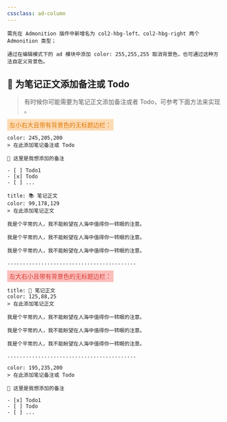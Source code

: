 ```yaml
---
cssclass: ad-column
---
```


```gray
需先在 Admonition 插件中新增名为 col2-hbg-left、col2-hbg-right 两个 Admonition 类型；

通过在编辑模式下的 ad 模块中添加 color: 255,255,255 取消背景色，也可通过这种方法自定义背景色。
```

## 🎨  为笔记正文添加备注或 Todo
> 有时候你可能需要为笔记正文添加备注或者 Todo，可参考下面方法来实现 。

<font style="background-color: rgba(254, 212, 164, 0.8); font-weight: 500; color: rgb(222, 120, 2);padding: 5px 5px">左小右大且带有背景色的无标题边栏：</font>

```ad-col2-hbg-left
color: 245,205,200
> 在此添加笔记备注或 Todo

🎨 这里是我想添加的备注

- [ ] Todo1
- [x] Todo
- [ ] ...

```

```ad-col-lg-right
title: 📚 笔记正文
color: 99,178,129
> 在此添加笔记正文

我是个平常的人，我不能盼望在人海中值得你一转眼的注意。

我是个平常的人，我不能盼望在人海中值得你一转眼的注意。

我是个平常的人，我不能盼望在人海中值得你一转眼的注意。

..........................................

```

<font style="background-color: rgb(251, 191, 188); font-weight: 500; color: rgb(216, 57, 49);padding: 5px 5px">左大右小且带有背景色的无标题边栏：</font>

```ad-col-lg-left
title: 📙 笔记正文
color: 125,88,25
> 在此添加笔记正文

我是个平常的人，我不能盼望在人海中值得你一转眼的注意。

我是个平常的人，我不能盼望在人海中值得你一转眼的注意。

我是个平常的人，我不能盼望在人海中值得你一转眼的注意。

..........................................

```

```ad-col2-hbg-right
color: 195,235,200
> 在此添加笔记备注或 Todo

🎨 这里是我想添加的备注

- [x] Todo1
- [ ] Todo
- [ ] ...

```
